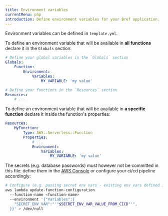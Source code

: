 ```yaml
---
title: Environment variables
currentMenu: php
introduction: Define environment variables for your Bref application.
---
```


Environment variables can be defined in `template.yml`.

To define an environment variable that will be available in **all functions** declare it in the `Globals` section:

```yaml
# Define your global variables in the `Globals` section
Globals:
    Function:
        Environment:
            Variables:
                MY_VARIABLE: 'my value'

# Define your functions in the `Resources` section
Resources:
    # ...
```

To define an environment variable that will be available in **a specific function** declare it inside the function's properties:

```yaml
Resources:
    MyFunction:
        Type: AWS::Serverless::Function
        Properties:
            # ...
            Environment:
                Variables:
                    MY_VARIABLE: 'my value'
```

The secrets (e.g. database passwords) must however not be committed in this file: define them in the [AWS Console](https://console.aws.amazon.com) or configure your ci/cd pipeline accordingly:

```bash
# Configure (e.g. passing secret env vars - existing env vars defined in template.yaml will be replaced!)
aws lambda update-function-configuration
  --function-name <function-name>
  --environment '{"Variables":{
    "SECRET_ENV_VAR":"'"$SECRET_ENV_VAR_VALUE_FROM_CICD"'",
  }}' > /dev/null
```